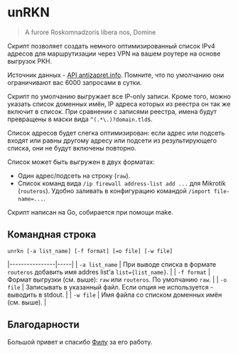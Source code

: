 # unRKN #

> A furore Roskomnadzoris libera nos, Domine

Скрипт позволяет создать немного оптимизированный список IPv4 адресов для маршрутизации через VPN
на вашем роутере на основе выгрузок РКН.

Источник данных - [API antizapret.info](https://antizapret.info/api.php). Помните, что по умолчанию
они ограничивают вас 6000 запросами в сутки.

Скрипт по умолчанию выгружает все IP-only записи. Кроме того, можно указать список доменных имён,
IP адреса которых из реестра он так же включит в список. При сравнении с записями реестра, имена
будут превращены в маски вида `^(.*\.)?domain.tld$`.

Список адресов будет слегка оптимизирован: если адрес или подсеть входят или равны другому адресу
или подсети из результирующего списка, они не будут включены повторно.

Список может быть выгружен в двух форматах:

* Один адрес/подсеть на строку (`raw`).
* Список команд вида `/ip firewall address-list add ...` для Mikrotik (`routeros`). Удобно заливать
  в конфигурацию командой `/import file-name=...`.

Скрипт написан на Go, собирается при помощи make.

## Командная строка ##

`unrkn [-a list_name] [-f format] [=o file] [-w file]`

|----------------|-----|
| `-a list_name` | При выводе списка в формате `routeros` добавить имя addres list'а `list={list_name}`. |
| `-f format`    | Формат выгрузки (см. выше): `raw` или `routeros`. По умолчанию `raw`. |
| `-o file`      | Записывать в указанный файл. Если опция не используется - выводить в stdout. |
| `-w file`      | Имя файла со списком доменных имён (см. выше). |

## Благодарности ##

Большой привет и спасибо [Филу](https://usher2.club) за его работу.
